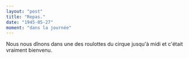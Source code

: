 ```yaml
---
layout: "post"
title: "Repas."
date: "1945-05-27"
moment: "dans la journée"
---
```


Nous nous dînons dans une des roulottes du cirque jusqu'à midi et c'était vraiment bienvenu.


<div class="histoire"></div>

<div class="commentaire"></div>